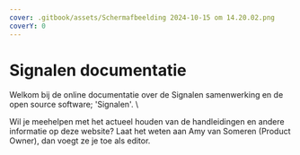 ```yaml
---
cover: .gitbook/assets/Schermafbeelding 2024-10-15 om 14.20.02.png
coverY: 0
---
```


# Signalen documentatie

Welkom bij de online documentatie over de Signalen samenwerking en de open source software; 'Signalen'. \


Wil je meehelpen met het actueel houden van de handleidingen en andere informatie op deze website? Laat het weten aan Amy van Someren (Product Owner), dan voegt ze je toe als editor.





